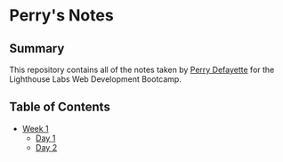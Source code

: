 # Perry's Notes

## Summary 

This repository contains all of the notes taken by [Perry Defayette](https://github.com/defsax/) for the Lighthouse Labs Web Development Bootcamp.

## Table of Contents
  * [Week 1](/week_01)
    * [Day 1](/week_01/day_1)
    * [Day 2](/week_01/day_2)
